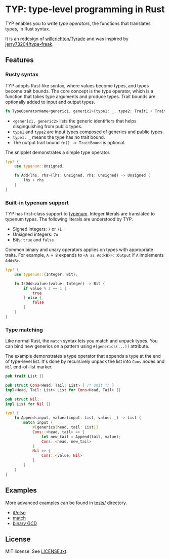 # TYP: type-level programming in Rust

TYP enables you to write _type operators_, the functions that translates types, in Rust syntax.

It is an redesign of [willcrichton/Tyrade](https://github.com/willcrichton/tyrade) and was inspired by [jerry73204/type-freak](https://github.com/jerry73204/rust-type-freak).

## Features

### Rusty syntax

TYP adopts Rust-like syntax, where values become types, and types become trait bounds. The core concept is the type operator, which is a function that takes type arguments and produce types. Trait bounds are optionally added to input and output types.

```rust
fn TypeOperatorName<generic1, generic2>(type1: _, type2: Trait1 + Trait2) -> TraitBound { ... }
```

- `<generic1, generic2>` lists the generic identifiers that helps disginguishing from public types.
- `type1` and `type2` are input types composed of generics and public types.
- `type1: _` means the type has no trait bound.
- The output trait bound `fn() -> TraitBound` is optional.


The snipplet demonstrates a simple type operator.

```rust
typ! {
    use typenum::Unsigned;

    fn Add<lhs, rhs>(lhs: Unsigned, rhs: Unsigned) -> Unsigned {
        lhs + rhs
    }
}
```

### Built-in typenum support

TYP has first-class support to [typenum](https://github.com/paholg/typenum). Integer literals are translated to typenum types. The following literals are understood by TYP.

- Signed integers: `7` or `7i`
- Unsigned integers: `7u`
- Bits: `true` and `false`

Common binary and unary operators applies on types with appropriate traits. For example, `A + B` expands to `<A as Add<B>>::Output` if `A` implements `Add<B>`.

```rust
typ! {
    use typenum::{Integer, Bit};

    fn IsOdd<value>(value: Integer) -> Bit {
        if value % 2 == 1 {
            true
        } else {
            false
        }
    }
}
```

### Type matching

Like normal Rust, the `match` syntax lets you match and unpack types. You can bind new generics on a pattern using `#[generics(...)]` attribute.

The example demonstrates a type operator that appends a type at the end of type-level list. It's done by recursively unpack the list into `Cons` nodes and `Nil` end-of-list marker.

```rust
pub trait List {}

pub struct Cons<Head, Tail: List> { /* omit */ }
impl<Head, Tail: List> List for Cons<Head, Tail> {}

pub struct Nil;
impl List for Nil {}

typ! {
    fn Append<input, value>(input: List, value: _) -> List {
        match input {
            #[generics(head, tail: List)]
            Cons::<head, tail> => {
                let new_tail = Append(tail, value);
                Cons::<head, new_tail>
            }
            Nil => {
                Cons::<value, Nil>
            }
        }
    }
}

```

## Examples

More advanced examples can be found in [tests/](tests) directory.

- [if/else](tests/macro/if_.rs)
- [match](tests/macro/match_.rs)
- [binary GCD](tests/macro/recursion.rs)

## License

MIT license. See [LICENSE.txt](LICENSE.txt).
